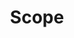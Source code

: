 ---
layout: module
title: Scope
description:
type: lecture
draft: 1
num: 20
due_date: 2023-11-10
---
